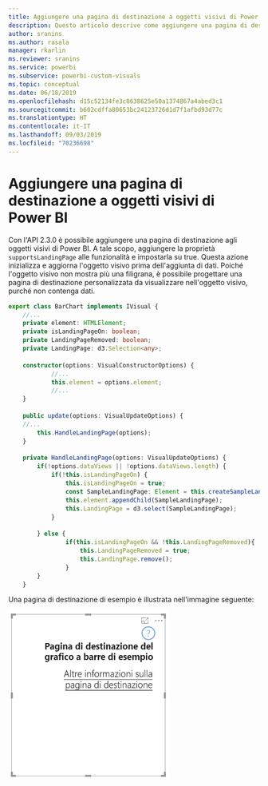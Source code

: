 ```yaml
---
title: Aggiungere una pagina di destinazione a oggetti visivi di Power BI
description: Questo articolo descrive come aggiungere una pagina di destinazione a oggetti visivi di Power BI.
author: sranins
ms.author: rasala
manager: rkarlin
ms.reviewer: sranins
ms.service: powerbi
ms.subservice: powerbi-custom-visuals
ms.topic: conceptual
ms.date: 06/18/2019
ms.openlocfilehash: d15c52134fe3c8638625e50a1374867a4abed3c1
ms.sourcegitcommit: b602cdffa80653bc24123726d1d7f1afbd93d77c
ms.translationtype: HT
ms.contentlocale: it-IT
ms.lasthandoff: 09/03/2019
ms.locfileid: "70236698"
---
```

# <a name="add-a-landing-page-to-your-power-bi-visuals"></a>Aggiungere una pagina di destinazione a oggetti visivi di Power BI

Con l'API 2.3.0 è possibile aggiungere una pagina di destinazione agli oggetti visivi di Power BI. A tale scopo, aggiungere la proprietà `supportsLandingPage` alle funzionalità e impostarla su true. Questa azione inizializza e aggiorna l'oggetto visivo prima dell'aggiunta di dati. Poiché l'oggetto visivo non mostra più una filigrana, è possibile progettare una pagina di destinazione personalizzata da visualizzare nell'oggetto visivo, purché non contenga dati.

```typescript
export class BarChart implements IVisual {
    //...
    private element: HTMLElement;
    private isLandingPageOn: boolean;
    private LandingPageRemoved: boolean;
    private LandingPage: d3.Selection<any>;

    constructor(options: VisualConstructorOptions) {
            //...
            this.element = options.element;
            //...
    }

    public update(options: VisualUpdateOptions) {
    //...
        this.HandleLandingPage(options);
    }

    private HandleLandingPage(options: VisualUpdateOptions) {
        if(!options.dataViews || !options.dataViews.length) {
            if(!this.isLandingPageOn) {
                this.isLandingPageOn = true;
                const SampleLandingPage: Element = this.createSampleLandingPage(); //create a landing page
                this.element.appendChild(SampleLandingPage);
                this.LandingPage = d3.select(SampleLandingPage);
            }

        } else {
                if(this.isLandingPageOn && !this.LandingPageRemoved){
                    this.LandingPageRemoved = true;
                    this.LandingPage.remove();
                }
        }
    }
```

Una pagina di destinazione di esempio è illustrata nell'immagine seguente:

![Screenshot della pagina di destinazione](./media/landing-page.png)
